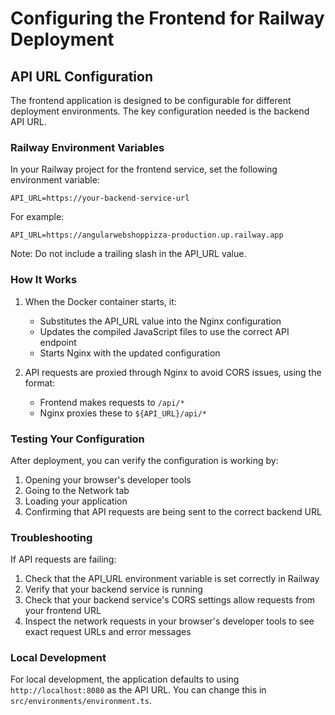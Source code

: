 # Configuring the Frontend for Railway Deployment

## API URL Configuration

The frontend application is designed to be configurable for different deployment environments. The key configuration needed is the backend API URL.

### Railway Environment Variables

In your Railway project for the frontend service, set the following environment variable:

```
API_URL=https://your-backend-service-url
```

For example:
```
API_URL=https://angularwebshoppizza-production.up.railway.app
```

Note: Do not include a trailing slash in the API_URL value.

### How It Works

1. When the Docker container starts, it:
   - Substitutes the API_URL value into the Nginx configuration
   - Updates the compiled JavaScript files to use the correct API endpoint
   - Starts Nginx with the updated configuration

2. API requests are proxied through Nginx to avoid CORS issues, using the format:
   - Frontend makes requests to `/api/*`
   - Nginx proxies these to `${API_URL}/api/*`

### Testing Your Configuration

After deployment, you can verify the configuration is working by:

1. Opening your browser's developer tools
2. Going to the Network tab
3. Loading your application
4. Confirming that API requests are being sent to the correct backend URL

### Troubleshooting

If API requests are failing:

1. Check that the API_URL environment variable is set correctly in Railway
2. Verify that your backend service is running
3. Check that your backend service's CORS settings allow requests from your frontend URL
4. Inspect the network requests in your browser's developer tools to see exact request URLs and error messages

### Local Development

For local development, the application defaults to using `http://localhost:8080` as the API URL. You can change this in `src/environments/environment.ts`. 
